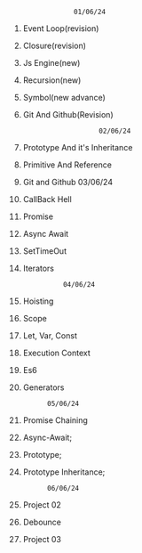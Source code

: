                     01/06/24

1.  Event Loop(revision)
2.  Closure(revision)
3.  Js Engine(new)
4.  Recursion(new)
5.  Symbol(new advance)
6.  Git And Github(Revision)

                           02/06/24

7.  Prototype And it's Inheritance
8.  Primitive And Reference
9.  Git and Github
    03/06/24
10. CallBack Hell
11. Promise
12. Async Await
13. SetTimeOut
14. Iterators

                  04/06/24

15. Hoisting
16. Scope
17. Let, Var, Const
18. Execution Context
19. Es6
20. Generators

              05/06/24

21. Promise Chaining
22. Async-Await;
23. Prototype;
24. Prototype Inheritance;

              06/06/24

25. Project 02
26. Debounce
27. Project 03
